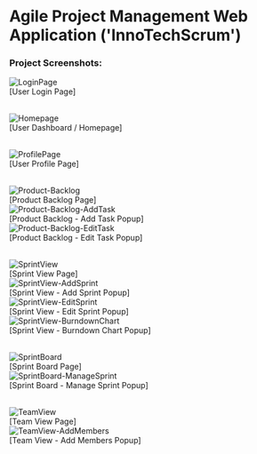 # Agile Project Management Web Application ('InnoTechScrum')

### Project Screenshots:

![LoginPage](https://github.com/DaneshCDM/FIT2101/assets/66300163/54f08478-17e0-4a5c-9aca-efb24b59a2c8) <br/>
[User Login Page] <br/> <br/>

![Homepage](https://github.com/DaneshCDM/FIT2101/assets/66300163/cd7d85ff-0fad-490c-9b31-2aee23b0432c) <br/>
[User Dashboard / Homepage] <br/> <br/>

![ProfilePage](https://github.com/DaneshCDM/FIT2101/assets/66300163/d08aa5f1-5e48-4550-a76b-8e6855d51e32) <br/>
[User Profile Page] <br/> <br/>

![Product-Backlog](https://github.com/DaneshCDM/FIT2101/assets/66300163/d5c612d4-1b78-4486-9687-70d8fcf6411b) <br/>
[Product Backlog Page] <br/>
![Product-Backlog-AddTask](https://github.com/DaneshCDM/FIT2101/assets/66300163/430c2c2b-92f0-46b9-abdd-0287817e6fb0) <br/>
[Product Backlog - Add Task Popup] <br/>
![Product-Backlog-EditTask](https://github.com/DaneshCDM/FIT2101/assets/66300163/5c11d5b2-9543-4355-bab2-0b8b82e2d8c8) <br/>
[Product Backlog - Edit Task Popup] <br/> <br/>

![SprintView](https://github.com/DaneshCDM/FIT2101/assets/66300163/530377c7-d24d-431a-b2f6-182e56e273af) <br/>
[Sprint View Page] <br/>
![SprintView-AddSprint](https://github.com/DaneshCDM/FIT2101/assets/66300163/5f7533c3-eb9e-4301-b4cb-ff546a732719) <br/>
[Sprint View - Add Sprint Popup] <br/>
![SprintView-EditSprint](https://github.com/DaneshCDM/FIT2101/assets/66300163/60e5d1c7-c4c7-4d8b-a0c8-277250daa640) <br/>
[Sprint View - Edit Sprint Popup] <br/>
![SprintView-BurndownChart](https://github.com/DaneshCDM/FIT2101/assets/66300163/7297fdf7-eda8-42d2-a575-4724975c33c5) <br/>
[Sprint View - Burndown Chart Popup] <br/> <br/>

![SprintBoard](https://github.com/DaneshCDM/FIT2101/assets/66300163/623b8fd4-f328-41e5-9db2-cca55d555b2d) <br/>
[Sprint Board Page] <br/>
![SprintBoard-ManageSprint](https://github.com/DaneshCDM/FIT2101/assets/66300163/680b3b3f-ce7b-4e04-8dfe-e4718da0516b) <br/>
[Sprint Board - Manage Sprint Popup] <br/> <br/>

![TeamView](https://github.com/DaneshCDM/FIT2101/assets/66300163/4a734e61-ab78-4eac-8523-12bc3c033c52) <br/>
[Team View Page] <br/>
![TeamView-AddMembers](https://github.com/DaneshCDM/FIT2101/assets/66300163/f99a34fd-e3bc-4b59-908b-1e71ec631489) <br/>
[Team View - Add Members Popup] <br/> <br/>
